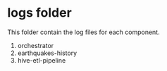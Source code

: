 # logs folder

This folder contain the log files for each component.
1. orchestrator
2. earthquakes-history
3. hive-etl-pipeline

